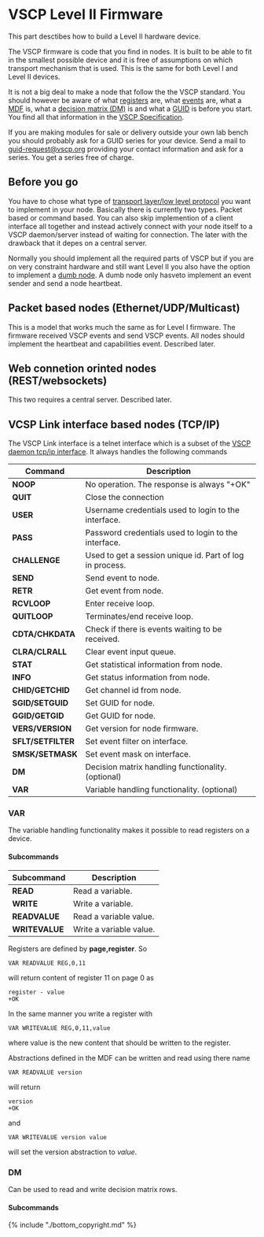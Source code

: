
# VSCP Level II Firmware

This part desctibes how to build a Level II hardware device.

The VSCP firmware is code that you find in nodes. It is built to be able to fit in the smallest possible device and it is free of assumptions on which transport mechanism that is used. This is the same for both Level I and Level II devices.

It is not a big deal to make a node that follow the the VSCP standard. You should however be aware of what [registers](https://grodansparadis.gitbooks.io/the-vscp-specification?id=register_abstraction_model) are, what [events](https://grodansparadis.gitbooks.io/the-vscp-specification?id=level_i_events) are, what a [MDF](https://grodansparadis.gitbooks.io/the-vscp-specification?id=module_description_file) is, what a [decision matrix (DM)](https://grodansparadis.gitbooks.io/the-vscp-specification?id=decision_matrix) is and what a [GUID](https://grodansparadis.gitbooks.io/the-vscp-specification?id=globally_unique_identifiers) is before you start. You find all that information in the [VSCP Specification](https://grodansparadis.gitbooks.io/the-vscp-specification).

If you are making modules for sale or delivery outside your own lab bench you should probably ask for a GUID series for your device. Send a mail to [guid-request@vscp.org](mailto:guid-request@vscp.org) providing your contact information and ask for a series. You get a series free of charge.

##  Before you go

You have to chose what type of [transport layer/low level protocol](https://grodansparadis.gitbooks.io/the-vscp-specification/content/physical_level_lower_level_protocols.html) you want to implement in your node. Basically there is currently two types. Packet based or command based. You can also skip implemention of a client interface all together and instead actively connect with your node itself to a VSCP daemon/server instead of waiting for connection. The later with the drawback that it depes on a central server.

Normally you should implement all the required parts of VSCP but if you are on very constraint hardware and still want Level II you also have the option to implement a [dumb node](https://grodansparadis.gitbooks.io/the-vscp-specification/content/vscp_dumb.html). A dumb node only hasveto implement an event sender and send a node heartbeat.

## Packet based nodes (Ethernet/UDP/Multicast)

This is a model that works much the same as for Level I firmware. The firmware received VSCP events and send VSCP events. All nodes should implement the heartbeat and capabilities event. Described later.

## Web connetion orinted nodes (REST/websockets)
This two requires a central server. Described later.

## VCSP Link interface based nodes (TCP/IP)

The VSCP Link interface is a telnet interface which is a subset of the [VSCP daemon tcp/ip interface](https://grodansparadis.gitbooks.io/the-vscp-daemon/content/tcp_ip_control_interface.html). It always handles the following commands

 | Command | Description | 
 | ------- | ----------- | 
 | **NOOP**           | No operation. The response is always "+OK"               | 
 | **QUIT**           | Close the connection                                     | 
 | **USER**           | Username credentials used to login to the interface.     | 
 | **PASS**           | Password credentials used to login to the interface.     | 
 | **CHALLENGE**      | Used to get a session unique id. Part of log in process. | 
 | **SEND**           | Send event to node.                                      | 
 | **RETR**           | Get event from node.                                     | 
 | **RCVLOOP**        | Enter receive loop.                                      | 
 | **QUITLOOP**       | Terminates/end receive loop.                             | 
 | **CDTA/CHKDATA**   | Check if there is events waiting to be received.         | 
 | **CLRA/CLRALL**    | Clear event input queue.                                 | 
 | **STAT**           | Get statistical information from node.                   | 
 | **INFO**           | Get status information from node.                        | 
 | **CHID/GETCHID**   | Get channel id from node.                                | 
 | **SGID/SETGUID**   | Set GUID for node.                                       | 
 | **GGID/GETGID**    | Get GUID for node.                                       | 
 | **VERS/VERSION**   | Get version for node firmware.                           | 
 | **SFLT/SETFILTER** | Set event filter on interface.                           | 
 | **SMSK/SETMASK**   | Set event mask on interface.                             | 
 | **DM**             | Decision matrix handling functionality. (optional)       | 
 | **VAR**            | Variable handling functionality. (optional)              | 

### VAR

The variable handling functionality makes it possible to read registers on a device. 

#### Subcommands

 | Subcommand     | Description |          
 | ----------     | -------------          
 | **READ**       | Read a variable.        | 
 | **WRITE**      | Write a variable.       | 
 | **READVALUE**  | Read a variable value.  | 
 | **WRITEVALUE** | Write a variable value. | 

Registers are defined by **page,register**. So 

    VAR READVALUE REG,0,11

will return content of register 11 on page 0 as

    register - value
    +OK

In the same manner you write a register with

    VAR WRITEVALUE REG,0,11,value

where value is the new content that should be written to the register.

Abstractions defined in the MDF can be written and read using there name

    VAR READVALUE version
 
will return 

    version
    +OK

and

    VAR WRITEVALUE version value

will set the version abstraction to *value*.


### DM

Can be used to read and write decision matrix rows.

#### Subcommands


{% include "./bottom_copyright.md" %}









